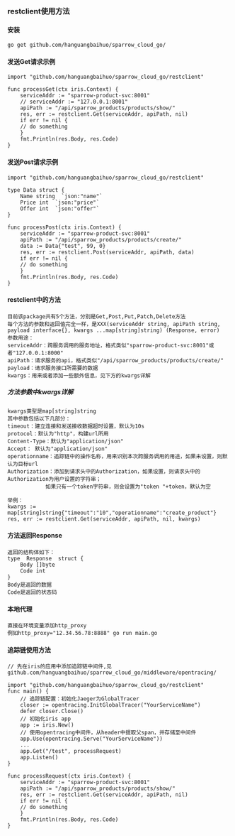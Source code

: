 ### restclient使用方法

#### 安装

    go get github.com/hanguangbaihuo/sparrow_cloud_go/
    
#### 发送Get请求示例

	import "github.com/hanguangbaihuo/sparrow_cloud_go/restclient"
	
    func processGet(ctx iris.Context) {
	    serviceAddr := "sparrow-product-svc:8001"
	    // serviceAddr := "127.0.0.1:8001"
	    apiPath := "/api/sparrow_products/products/show/"
	    res, err := restclient.Get(serviceAddr, apiPath, nil)
	    if err != nil {
	    // do something
	    }
	    fmt.Println(res.Body, res.Code)
    }

#### 发送Post请求示例
	
	import "github.com/hanguangbaihuo/sparrow_cloud_go/restclient"
	
	type Data struct { 
		Name string  `json:"name"` 
		Price int  `json:"price"` 
		Offer int  `json:"offer"` 
	}
	
    func processPost(ctx iris.Context) {
	    serviceAddr := "sparrow-product-svc:8001"
	    apiPath := "/api/sparrow_products/products/create/"
	    data := Data{"test", 99, 0}
	    res, err := restclient.Post(serviceAddr, apiPath, data)
	    if err != nil {
	    // do something
	    }
	    fmt.Println(res.Body, res.Code)
    }

#### restclient中的方法

	目前该package共有5个方法，分别是Get,Post,Put,Patch,Delete方法
	每个方法的参数和返回值完全一样，是XXX(serviceAddr string, apiPath string, payload interface{}, kwargs ...map[string]string) (Response, error)
	参数用途：
	serviceAddr：跨服务调用的服务地址，格式类似"sparrow-product-svc:8001"或者"127.0.0.1:8000"
	apiPath：请求服务的api，格式类似"/api/sparrow_products/products/create/"
	payload：请求服务接口所需要的数据
	kwargs：用来或者添加一些额外信息，见下方的kwargs详解
	
##### 方法参数中kwargs详解
	
	kwargs类型是map[string]string
	其中参数包括以下几部分：
	timeout：建立连接和发送接收数据超时设置，默认为10s
	protocol：默认为"http"，构建url所用
	Content-Type：默认为"application/json"
	Accept： 默认为"application/json"
	operationname：追踪链中的操作名称，用来识别本次跨服务调用的用途，如果未设置，则默认为目标url
	Authorization：添加到请求头中的Authorization，如果设置，则请求头中的Authorization为用户设置的字符串；
				如果只有一个token字符串，则会设置为"token "+token，默认为空
	
	举例：
	kwargs := map[string]string{"timeout":"10","operationname":"create_product"}
	res, err := restclient.Get(serviceAddr, apiPath, nil, kwargs)

#### 方法返回Response
	
	返回的结构体如下：
	type  Response  struct {
		Body []byte
		Code int
	}
	Body是返回的数据
	Code是返回的状态码

#### 本地代理

	直接在环境变量添加http_proxy
	例如http_proxy="12.34.56.78:8888" go run main.go
		
#### 追踪链使用方法

	// 先在iris的应用中添加追踪链中间件,见github.com/hanguangbaihuo/sparrow_cloud_go/middleware/opentracing/
	
    import "github.com/hanguangbaihuo/sparrow_cloud_go/restclient"
    func main() {
	    // 追踪链配置：初始化Jaeger为GlobalTracer
	    closer := opentracing.InitGlobalTracer("YourServiceName")
	    defer closer.Close()
	    // 初始化iris app
	    app := iris.New()
	    // 使用opentracing中间件，从header中提取父span，并存储至中间件
	    app.Use(opentracing.Serve("YourServiceName"))
	    ...
	    app.Get("/test", processRequest)
	    app.Listen()
    }
    
    func processRequest(ctx iris.Context) {
	    serviceAddr := "sparrow-product-svc:8001"
	    apiPath := "/api/sparrow_products/products/show/"
	    res, err := restclient.Get(serviceAddr, apiPath, nil)
	    if err != nil {
	    // do something
	    }
	    fmt.Println(res.Body, res.Code)
    }